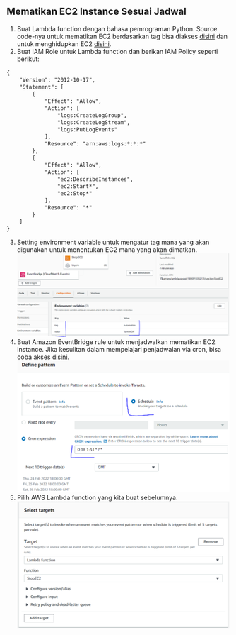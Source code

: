 ## Mematikan EC2 Instance Sesuai Jadwal

1. Buat Lambda function dengan bahasa pemrograman Python. Source code-nya untuk mematikan EC2 berdasarkan tag bisa diakses [disini](stop-ec2.py) dan untuk menghidupkan EC2 [disini](start-ec2.py).
2. Buat IAM Role untuk Lambda function dan berikan IAM Policy seperti berikut:
```
{
    "Version": "2012-10-17",
    "Statement": [
        {
            "Effect": "Allow",
            "Action": [
                "logs:CreateLogGroup",
                "logs:CreateLogStream",
                "logs:PutLogEvents"
            ],
            "Resource": "arn:aws:logs:*:*:*"
        },
        {
            "Effect": "Allow",
            "Action": [
                "ec2:DescribeInstances",
                "ec2:Start*",
                "ec2:Stop*"
            ],
            "Resource": "*"
        }
    ]
}
```
3. Setting environment variable untuk mengatur tag mana yang akan digunakan untuk menentukan EC2 mana yang akan dimatkan. ![alt text](stop-ec2-environment-variable.png "Environment Variable")
4. Buat Amazon EventBridge rule untuk menjadwalkan mematikan EC2 instance. Jika kesulitan dalam mempelajari penjadwalan via cron, bisa coba akses [disini](https://docs.aws.amazon.com/AmazonCloudWatch/latest/events/ScheduledEvents.html). ![alt text](stop-ec2-event-bridge.png "EventBridge")
5. Pilih AWS Lambda function yang kita buat sebelumnya. ![alt text](stop-ec2-select-lambda.png "Select Lambda")
